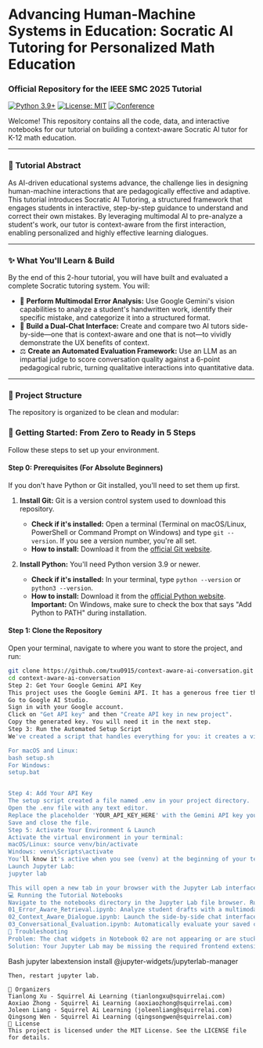 # Advancing Human-Machine Systems in Education: Socratic AI Tutoring for Personalized Math Education
### Official Repository for the IEEE SMC 2025 Tutorial

[![Python 3.9+](https://img.shields.io/badge/python-3.9+-blue.svg)](https://www.python.org/downloads/)
[![License: MIT](https://img.shields.io/badge/License-MIT-yellow.svg)](https://opensource.org/licenses/MIT)
[![Conference](https://img.shields.io/badge/IEEE%20SMC-2025-blueviolet)](https://ieeesmc2025.org/)

Welcome! This repository contains all the code, data, and interactive notebooks for our tutorial on building a context-aware Socratic AI tutor for K-12 math education.

---

### 📖 Tutorial Abstract

As AI-driven educational systems advance, the challenge lies in designing human-machine interactions that are pedagogically effective and adaptive. This tutorial introduces Socratic AI Tutoring, a structured framework that engages students in interactive, step-by-step guidance to understand and correct their own mistakes. By leveraging multimodal AI to pre-analyze a student's work, our tutor is context-aware from the first interaction, enabling personalized and highly effective learning dialogues.

---

### ✨ What You'll Learn & Build

By the end of this 2-hour tutorial, you will have built and evaluated a complete Socratic tutoring system. You will:

*   🧠 **Perform Multimodal Error Analysis:** Use Google Gemini's vision capabilities to analyze a student's handwritten work, identify their specific mistake, and categorize it into a structured format.
*   💬 **Build a Dual-Chat Interface:** Create and compare two AI tutors side-by-side—one that is context-aware and one that is not—to vividly demonstrate the UX benefits of context.
*   ⚖️ **Create an Automated Evaluation Framework:** Use an LLM as an impartial judge to score conversation quality against a 6-point pedagogical rubric, turning qualitative interactions into quantitative data.

---

### 📂 Project Structure

The repository is organized to be clean and modular:

### 🚀 Getting Started: From Zero to Ready in 5 Steps

Follow these steps to set up your environment.

#### Step 0: Prerequisites (For Absolute Beginners)

If you don't have Python or Git installed, you'll need to set them up first.

1.  **Install Git:** Git is a version control system used to download this repository.
    *   **Check if it's installed:** Open a terminal (Terminal on macOS/Linux, PowerShell or Command Prompt on Windows) and type `git --version`. If you see a version number, you're all set.
    *   **How to install:** Download it from the [official Git website](https://git-scm.com/downloads).

2.  **Install Python:** You'll need Python version 3.9 or newer.
    *   **Check if it's installed:** In your terminal, type `python --version` or `python3 --version`.
    *   **How to install:** Download it from the [official Python website](https://www.python.org/downloads/). **Important:** On Windows, make sure to check the box that says "Add Python to PATH" during installation.

#### Step 1: Clone the Repository

Open your terminal, navigate to where you want to store the project, and run:
```bash
git clone https://github.com/txu0915/context-aware-ai-conversation.git
cd context-aware-ai-conversation
Step 2: Get Your Google Gemini API Key
This project uses the Google Gemini API. It has a generous free tier that is perfect for this tutorial.
Go to Google AI Studio.
Sign in with your Google account.
Click on "Get API key" and then "Create API key in new project".
Copy the generated key. You will need it in the next step.
Step 3: Run the Automated Setup Script
We've created a script that handles everything for you: it creates a virtual environment, installs all required packages, and prepares your configuration file.

For macOS and Linux:
bash setup.sh
For Windows:
setup.bat


Step 4: Add Your API Key
The setup script created a file named .env in your project directory.
Open the .env file with any text editor.
Replace the placeholder 'YOUR_API_KEY_HERE' with the Gemini API key you copied earlier.
Save and close the file.
Step 5: Activate Your Environment & Launch
Activate the virtual environment in your terminal:
macOS/Linux: source venv/bin/activate
Windows: venv\Scripts\activate
You'll know it's active when you see (venv) at the beginning of your terminal prompt.
Launch Jupyter Lab:
jupyter lab

This will open a new tab in your browser with the Jupyter Lab interface.
💻 Running the Tutorial Notebooks
Navigate to the notebooks directory in the Jupyter Lab file browser. Run the notebooks in the following order:
01_Error_Aware_Retrieval.ipynb: Analyze student drafts with a multimodal AI and generate a structured analysis file.
02_Context_Aware_Dialogue.ipynb: Launch the side-by-side chat interface and interact with the two different AI tutors.
03_Conversational_Evaluation.ipynb: Automatically evaluate your saved conversation logs and visualize the performance comparison.
🔧 Troubleshooting
Problem: The chat widgets in Notebook 02 are not appearing or are stuck loading.
Solution: Your Jupyter Lab may be missing the required frontend extension. Stop Jupyter Lab (Ctrl+C in terminal), make sure your (venv) is active, and run:
```
Bash
jupyter labextension install @jupyter-widgets/jupyterlab-manager
```
Then, restart jupyter lab.

👥 Organizers
Tianlong Xu - Squirrel Ai Learning (tianlongxu@squirrelai.com)
Aoxiao Zhong - Squirrel Ai Learning (aoxiaozhong@squirrelai.com)
Joleen Liang - Squirrel Ai Learning (joleenliang@squirrelai.com)
Qingsong Wen - Squirrel Ai Learning (qingsongwen@squirrelai.com)
📜 License
This project is licensed under the MIT License. See the LICENSE file for details.
